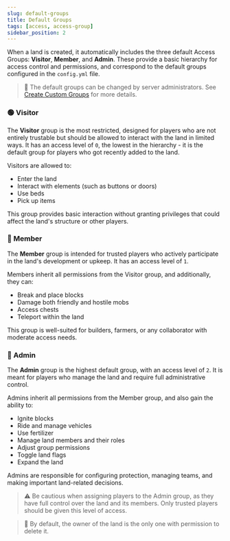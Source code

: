 ```yaml
---
slug: default-groups
title: Default Groups
tags: [access, access-group]
sidebar_position: 2
---
```


When a land is created, it automatically includes the three default Access Groups: **Visitor**, **Member**, and **Admin**. 
These provide a basic hierarchy for access control and permissions, and correspond to the default groups configured in the `config.yml` file.

> 📝 The default groups can be changed by server administrators. See [Create Custom Groups](custom-access-groups) for more details.

### 🟢 Visitor

The **Visitor** group is the most restricted, designed for players who are not entirely trustable but should be allowed to interact with the land in limited ways. It has an access level of `0`, the lowest in the hierarchy - it is the default group for players who got recently added to the land.

Visitors are allowed to:

- Enter the land
- Interact with elements (such as buttons or doors)
- Use beds
- Pick up items

This group provides basic interaction without granting privileges that could affect the land's structure or other players.

### 🔵 Member

The **Member** group is intended for trusted players who actively participate in the land's development or upkeep. It has an access level of `1`.

Members inherit all permissions from the Visitor group, and additionally, they can:

- Break and place blocks
- Damage both friendly and hostile mobs
- Access chests
- Teleport within the land

This group is well-suited for builders, farmers, or any collaborator with moderate access needs.

### 🔴 Admin

The **Admin** group is the highest default group, with an access level of `2`. It is meant for players who manage the land and require full administrative control.

Admins inherit all permissions from the Member group, and also gain the ability to:

- Ignite blocks
- Ride and manage vehicles
- Use fertilizer
- Manage land members and their roles
- Adjust group permissions
- Toggle land flags
- Expand the land

Admins are responsible for configuring protection, managing teams, and making important land-related decisions.

> ⚠️ Be cautious when assigning players to the Admin group, as they have full control over the land and its members. Only trusted players should be given this level of access.

> 📝 By default, the owner of the land is the only one with permission to delete it.